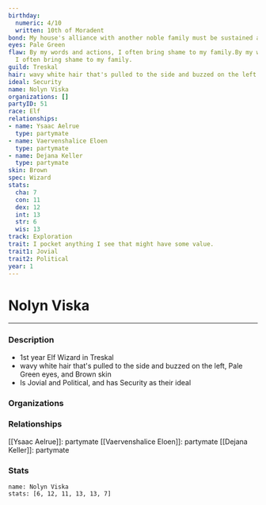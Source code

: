 ```yaml
---
birthday:
  numeric: 4/10
  written: 10th of Moradent
bond: My house's alliance with another noble family must be sustained at all costs.
eyes: Pale Green
flaw: By my words and actions, I often bring shame to my family.By my words and actions,
  I often bring shame to my family.
guild: Treskal
hair: wavy white hair that's pulled to the side and buzzed on the left
ideal: Security
name: Nolyn Viska
organizations: []
partyID: 51
race: Elf
relationships:
- name: Ysaac Aelrue
  type: partymate
- name: Vaervenshalice Eloen
  type: partymate
- name: Dejana Keller
  type: partymate
skin: Brown
spec: Wizard
stats:
  cha: 7
  con: 11
  dex: 12
  int: 13
  str: 6
  wis: 13
track: Exploration
trait: I pocket anything I see that might have some value.
trait1: Jovial
trait2: Political
year: 1
---
```

# Nolyn Viska
---
### Description
- 1st year Elf Wizard in Treskal
- wavy white hair that's pulled to the side and buzzed on the left, Pale Green eyes, and Brown skin
- Is Jovial and Political, and has Security as their ideal

### Organizations
### Relationships
[[Ysaac Aelrue]]: partymate
[[Vaervenshalice Eloen]]: partymate
[[Dejana Keller]]: partymate
### Stats
```statblock
name: Nolyn Viska
stats: [6, 12, 11, 13, 13, 7]
```